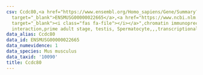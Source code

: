 ```yaml
---
csv: Ccdc80,<a href="https://www.ensembl.org/Homo_sapiens/Gene/Summary?db=core;g=ENSMUSG00000022665"
  target="_blank">ENSMUSG00000022665</a>,<a href="https://www.ncbi.nlm.nih.gov/pubmed/25450459"
  target="_blank"><i class="fas fa-file"></i></a>",chromatin immunoprecipitation assay,direct
  interaction,prime adult stage, testis, Spermatocyte,,,transcriptional regulation,
data_alias: Ccdc80
data_id: ENSMUSG00000022665
data_numevidence: 1
data_species: Mus musculus
data_taxid: '10090'
title: Ccdc80
---
```

